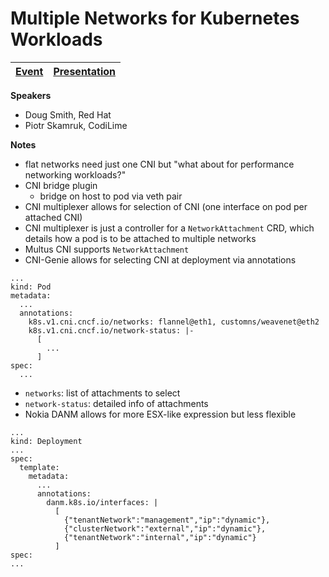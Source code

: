 # Multiple Networks for Kubernetes Workloads

| [Event](https://sched.co/UabS) | [Presentation]()
| - | - |

**Speakers**
* Doug Smith, Red Hat
* Piotr Skamruk, CodiLime

**Notes**
* flat networks need just one CNI but "what about for performance networking workloads?"
* CNI bridge plugin
  * bridge on host to pod via veth pair
* CNI multiplexer allows for selection of CNI (one interface on pod per attached CNI)
* CNI multiplexer is just a controller for a ```NetworkAttachment``` CRD, which details how a pod is to be attached to multiple networks
* Multus CNI supports ```NetworkAttachment```
* CNI-Genie allows for selecting CNI at deployment via annotations
```
...
kind: Pod
metadata:
  ...
  annotations:
    k8s.v1.cni.cncf.io/networks: flannel@eth1, customns/weavenet@eth2
    k8s.v1.cni.cncf.io/network-status: |-
      [
        ...
      ]
spec:
  ...
```
  * ```networks```: list of attachments to select
  * ```network-status```: detailed info of attachments
* Nokia DANM allows for more ESX-like expression but less flexible
```
...
kind: Deployment
...
spec:
  template:
    metadata:
      ...
      annotations:
        danm.k8s.io/interfaces: |
          [
            {"tenantNetwork":"management","ip":"dynamic"},
            {"clusterNetwork":"external","ip":"dynamic"},
            {"tenantNetwork":"internal","ip":"dynamic"}
          ]
spec:
...
```